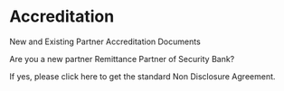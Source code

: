 # Accreditation
New and Existing Partner Accreditation Documents
<body>
<p>Are you a new partner Remittance Partner of Security Bank?</p>
<p>If yes, please click here to get the standard Non Disclosure Agreement.</p>
